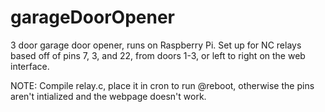 # garageDoorOpener
3 door garage door opener, runs on Raspberry Pi.
Set up for NC relays based off of pins 7, 3, and 22, from doors 1-3, or left to right on the web interface.

NOTE:
Compile relay.c, place it in cron to run @reboot, otherwise the pins aren't intialized and the webpage doesn't work.
